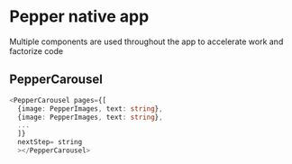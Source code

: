 # Pepper native app
Multiple components are used throughout the app to accelerate work and factorize code

## PepperCarousel
```typescript
<PepperCarousel pages={[
  {image: PepperImages, text: string},
  {image: PepperImages, text: string},
  ...
  ]}
  nextStep= string
  ></PepperCarousel>
```